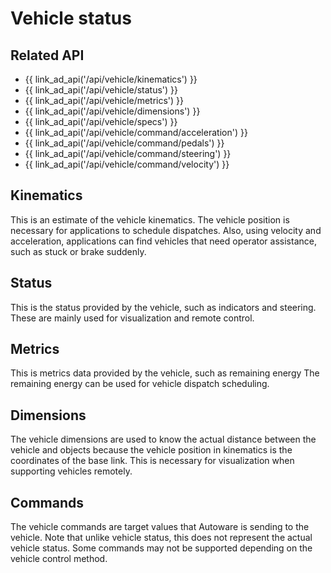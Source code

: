 # Vehicle status

## Related API

- {{ link_ad_api('/api/vehicle/kinematics') }}
- {{ link_ad_api('/api/vehicle/status') }}
- {{ link_ad_api('/api/vehicle/metrics') }}
- {{ link_ad_api('/api/vehicle/dimensions') }}
- {{ link_ad_api('/api/vehicle/specs') }}
- {{ link_ad_api('/api/vehicle/command/acceleration') }}
- {{ link_ad_api('/api/vehicle/command/pedals') }}
- {{ link_ad_api('/api/vehicle/command/steering') }}
- {{ link_ad_api('/api/vehicle/command/velocity') }}

## Kinematics

This is an estimate of the vehicle kinematics. The vehicle position is necessary for applications to schedule dispatches.
Also, using velocity and acceleration, applications can find vehicles that need operator assistance, such as stuck or brake suddenly.

## Status

This is the status provided by the vehicle, such as indicators and steering.
These are mainly used for visualization and remote control.

## Metrics

This is metrics data provided by the vehicle, such as remaining energy
The remaining energy can be used for vehicle dispatch scheduling.

## Dimensions

The vehicle dimensions are used to know the actual distance between the vehicle and objects because the vehicle position in kinematics is the coordinates of the base link. This is necessary for visualization when supporting vehicles remotely.

## Commands

The vehicle commands are target values that Autoware is sending to the vehicle. Note that unlike vehicle status, this does not represent the actual vehicle status.
Some commands may not be supported depending on the vehicle control method.
